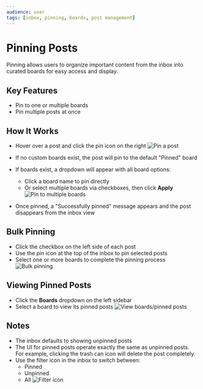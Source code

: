 ```yaml
---
audience: user
tags: [inbox, pinning, boards, post management]
---
```


# Pinning Posts

Pinning allows users to organize important content from the inbox into curated boards for easy access and display.

## Key Features

- Pin to one or multiple boards
- Pin multiple posts at once

## How It Works

- Hover over a post and click the pin icon on the right
  ![Pin a post](https://github.com/user-attachments/assets/9d088b06-a6bb-4237-9ac6-68e6678c3904)

- If no custom boards exist, the post will pin to the default "Pinned" board
- If boards exist, a dropdown will appear with all board options:
  - Click a board name to pin directly
  - Or select multiple boards via checkboxes, then click **Apply**
  ![Pin to multiple boards](https://github.com/user-attachments/assets/314f3112-e1f3-452e-a062-c98d25ce52f9)

- Once pinned, a "Successfully pinned" message appears and the post disappears from the inbox view

## Bulk Pinning

- Click the checkbox on the left side of each post
- Use the pin icon at the top of the inbox to pin selected posts
- Select one or more boards to complete the pinning process
  ![Bulk pinning](https://github.com/user-attachments/assets/8000a701-85e1-4fa5-9e21-63975958b686)


## Viewing Pinned Posts

- Click the **Boards** dropdown on the left sidebar
- Select a board to view its pinned posts
  ![View boards/pinned posts](https://github.com/user-attachments/assets/aa9ddc6f-7ee8-46d2-9ca4-22a3f9fe5667)


## Notes

- The inbox defaults to showing unpinned posts
- The UI for pinned posts operate exactly the same as unpinned posts.  For example, clicking the trash can icon will delete the post completely.
- Use the filter icon in the inbox to switch between:
  - Pinned
  - Unpinned
  - All
  ![Filter icon](https://github.com/user-attachments/assets/804f8ee6-7137-4db9-aa80-e057579bc74c)

